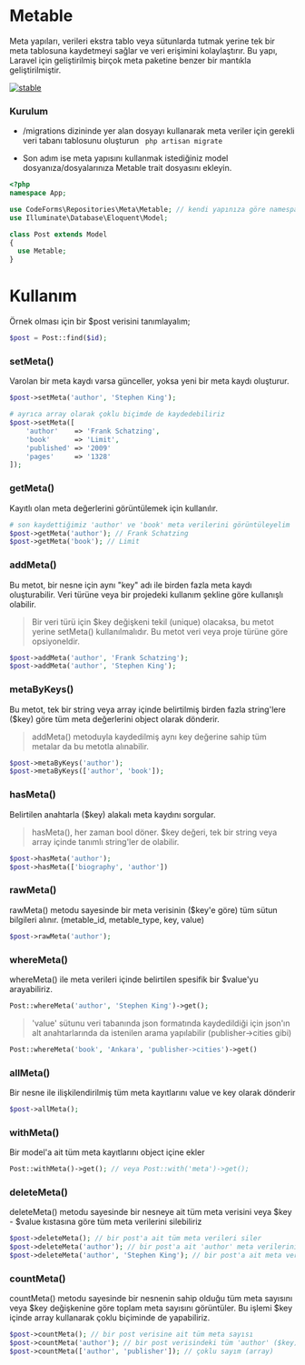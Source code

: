 # Metable
Meta yapıları, verileri ekstra tablo veya sütunlarda tutmak yerine tek bir meta tablosuna kaydetmeyi sağlar ve veri erişimini kolaylaştırır. Bu yapı, Laravel için geliştirilmiş birçok meta paketine benzer bir mantıkla geliştirilmiştir.

[![stable](http://badges.github.io/stability-badges/dist/stable.svg)](http://github.com/badges/stability-badges)

### Kurulum

* /migrations dizininde yer alan dosyayı kullanarak meta veriler için gerekli veri tabanı tablosunu oluşturun
``` php artisan migrate```

* Son adım ise meta yapısını kullanmak istediğiniz model dosyanıza/dosyalarınıza Metable trait dosyasını ekleyin.
```php
<?php
namespace App;

use CodeForms\Repositories\Meta\Metable; // kendi yapınıza göre namespace'i değiştirin
use Illuminate\Database\Eloquent\Model;

class Post extends Model
{
  use Metable;
}
```

# Kullanım
Örnek olması için bir $post verisini tanımlayalım;
```php
$post = Post::find($id);
```
### setMeta()
Varolan bir meta kaydı varsa günceller, yoksa yeni bir meta kaydı oluşturur.
```php
$post->setMeta('author', 'Stephen King');

# ayrıca array olarak çoklu biçimde de kaydedebiliriz
$post->setMeta([
	'author'    => 'Frank Schatzing',
	'book'      => 'Limit',
	'published' => '2009'
	'pages'     => '1328'
]);
```
### getMeta()
Kayıtlı olan meta değerlerini görüntülemek için kullanılır.
```php
# son kaydettiğimiz 'author' ve 'book' meta verilerini görüntüleyelim
$post->getMeta('author'); // Frank Schatzing
$post->getMeta('book'); // Limit
```
### addMeta()
Bu metot, bir nesne için aynı "key" adı ile birden fazla meta kaydı oluşturabilir. Veri türüne veya bir projedeki kullanım şekline göre kullanışlı olabilir.
> Bir veri türü için $key değişkeni tekil (unique) olacaksa, bu metot yerine setMeta() kullanılmalıdır. Bu metot veri veya proje türüne göre opsiyoneldir.
```php
$post->addMeta('author', 'Frank Schatzing');
$post->addMeta('author', 'Stephen King');
```
### metaByKeys()
Bu metot, tek bir string veya array içinde belirtilmiş birden fazla string'lere ($key) göre tüm meta değerlerini object olarak dönderir.
> addMeta() metoduyla kaydedilmiş aynı key değerine sahip tüm metalar da bu metotla alınabilir. 
```php
$post->metaByKeys('author');
$post->metaByKeys(['author', 'book']);
```
### hasMeta()
Belirtilen anahtarla ($key) alakalı meta kaydını sorgular.
> hasMeta(), her zaman bool döner. $key değeri, tek bir string veya array içinde tanımlı string'ler de olabilir.
```php
$post->hasMeta('author');
$post->hasMeta(['biography', 'author'])
```
### rawMeta()
rawMeta() metodu sayesinde bir meta verisinin ($key'e göre) tüm sütun bilgileri alınır.
(metable_id, metable_type, key, value)
```php
$post->rawMeta('author');
```
### whereMeta()
whereMeta() ile meta verileri içinde belirtilen spesifik bir $value'yu arayabiliriz.
```php
Post::whereMeta('author', 'Stephen King')->get();
```
> 'value' sütunu veri tabanında json formatında kaydedildiği için json'ın alt anahtarlarında da istenilen arama yapılabilir (publisher->cities gibi)
```php
Post::whereMeta('book', 'Ankara', 'publisher->cities')->get()
```
### allMeta()
Bir nesne ile ilişkilendirilmiş tüm meta kayıtlarını value ve key olarak dönderir
```php
$post->allMeta();
```
### withMeta()
Bir model'a ait tüm meta kayıtlarını object içine ekler
```php
Post::withMeta()->get(); // veya Post::with('meta')->get();
```
### deleteMeta()
deleteMeta() metodu sayesinde bir nesneye ait tüm meta verisini veya $key - $value kıstasına göre tüm meta verilerini silebiliriz
```php
$post->deleteMeta(); // bir post'a ait tüm meta verileri siler
$post->deleteMeta('author'); // bir post'a ait 'author' meta verilerini siler
$post->deleteMeta('author', 'Stephen King'); // bir post'a ait meta verilerini, 'key / value' değişkenine göre siler
```
### countMeta()
countMeta() metodu sayesinde bir nesnenin sahip olduğu tüm meta sayısını veya $key değişkenine göre toplam meta sayısını görüntüler. Bu işlemi $key içinde array kullanarak çoklu biçiminde de yapabiliriz.
```php
$post->countMeta(); // bir post verisine ait tüm meta sayısı
$post->countMeta('author'); // bir post verisindeki tüm 'author' ($key) toplamı
$post->countMeta(['author', 'publisher']); // çoklu sayım (array)
```